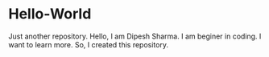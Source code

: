 # Hello-World
Just another repository.
Hello, I am Dipesh Sharma. I am beginer in coding. I want to learn more. So, I created this repository.
